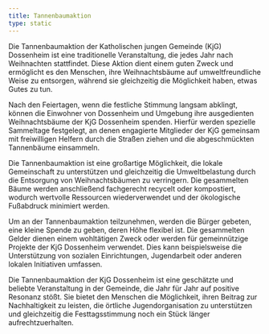 ```yaml
---
title: Tannenbaumaktion
type: static
---
```

Die Tannenbaumaktion der Katholischen jungen Gemeinde (KjG) Dossenheim ist eine traditionelle Veranstaltung, die jedes Jahr nach Weihnachten stattfindet. Diese Aktion dient einem guten Zweck und ermöglicht es den Menschen, ihre Weihnachtsbäume auf umweltfreundliche Weise zu entsorgen, während sie gleichzeitig die Möglichkeit haben, etwas Gutes zu tun.

Nach den Feiertagen, wenn die festliche Stimmung langsam abklingt, können die Einwohner von Dossenheim und Umgebung ihre ausgedienten Weihnachtsbäume der KjG Dossenheim spenden. Hierfür werden spezielle Sammeltage festgelegt, an denen engagierte Mitglieder der KjG gemeinsam mit freiwilligen Helfern durch die Straßen ziehen und die abgeschmückten Tannenbäume einsammeln.

Die Tannenbaumaktion ist eine großartige Möglichkeit, die lokale Gemeinschaft zu unterstützen und gleichzeitig die Umweltbelastung durch die Entsorgung von Weihnachtsbäumen zu verringern. Die gesammelten Bäume werden anschließend fachgerecht recycelt oder kompostiert, wodurch wertvolle Ressourcen wiederverwendet und der ökologische Fußabdruck minimiert werden.

Um an der Tannenbaumaktion teilzunehmen, werden die Bürger gebeten, eine kleine Spende zu geben, deren Höhe flexibel ist. Die gesammelten Gelder dienen einem wohltätigen Zweck oder werden für gemeinnützige Projekte der KjG Dossenheim verwendet. Dies kann beispielsweise die Unterstützung von sozialen Einrichtungen, Jugendarbeit oder anderen lokalen Initiativen umfassen.

Die Tannenbaumaktion der KjG Dossenheim ist eine geschätzte und beliebte Veranstaltung in der Gemeinde, die Jahr für Jahr auf positive Resonanz stößt. Sie bietet den Menschen die Möglichkeit, ihren Beitrag zur Nachhaltigkeit zu leisten, die örtliche Jugendorganisation zu unterstützen und gleichzeitig die Festtagsstimmung noch ein Stück länger aufrechtzuerhalten.
